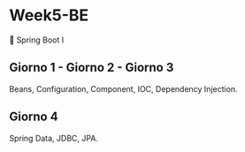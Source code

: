 # Week5-BE
🍃 Spring Boot I

## Giorno 1 - Giorno 2 - Giorno 3

Beans, Configuration, Component, IOC, Dependency Injection.

## Giorno 4

Spring Data, JDBC, JPA.
